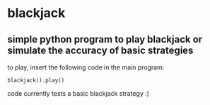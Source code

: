 # blackjack
## simple python program to play blackjack or simulate the accuracy of basic strategies

to play, insert the following code in the main program:
```
blackjack().play()
```

code currently tests a basic blackjack strategy :)
